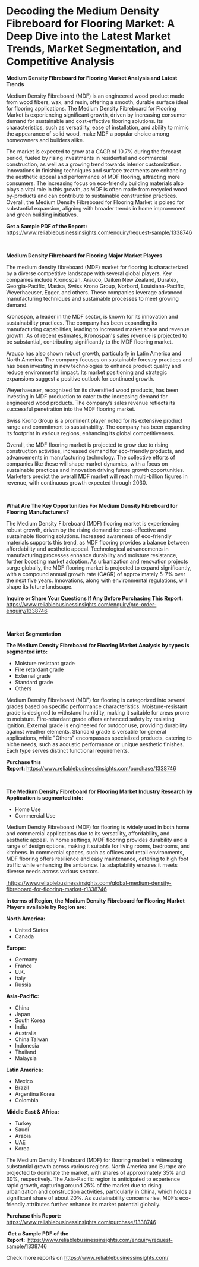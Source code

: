 <p><h1>Decoding the Medium Density Fibreboard for Flooring Market: A Deep Dive into the Latest Market Trends, Market Segmentation, and Competitive Analysis</h1></p><p><strong>Medium Density Fibreboard for Flooring Market Analysis and Latest Trends</strong></p>
<p><p>Medium Density Fibreboard (MDF) is an engineered wood product made from wood fibers, wax, and resin, offering a smooth, durable surface ideal for flooring applications. The Medium Density Fibreboard for Flooring Market is experiencing significant growth, driven by increasing consumer demand for sustainable and cost-effective flooring solutions. Its characteristics, such as versatility, ease of installation, and ability to mimic the appearance of solid wood, make MDF a popular choice among homeowners and builders alike.</p><p>The market is expected to grow at a CAGR of 10.7% during the forecast period, fueled by rising investments in residential and commercial construction, as well as a growing trend towards interior customization. Innovations in finishing techniques and surface treatments are enhancing the aesthetic appeal and performance of MDF flooring, attracting more consumers. The increasing focus on eco-friendly building materials also plays a vital role in this growth, as MDF is often made from recycled wood by-products and can contribute to sustainable construction practices. Overall, the Medium Density Fibreboard for Flooring Market is poised for substantial expansion, aligning with broader trends in home improvement and green building initiatives.</p></p>
<p><strong>Get a Sample PDF of the Report:&nbsp;</strong> <a href="https://www.reliablebusinessinsights.com/enquiry/request-sample/1338746?utm_campaign=3133&utm_medium=2&utm_source=Github&utm_content=ia&utm_term=27032025&utm_id=medium-density-fibreboard-for-flooring">https://www.reliablebusinessinsights.com/enquiry/request-sample/1338746</a></p>
<p>&nbsp;</p>
<p><strong>Medium Density Fibreboard for Flooring Major Market Players</strong></p>
<p><p>The medium density fibreboard (MDF) market for flooring is characterized by a diverse competitive landscape with several global players. Key companies include Kronospan, Arauco, Daiken New Zealand, Duratex, Georgia-Pacific, Masisa, Swiss Krono Group, Norbord, Louisiana-Pacific, Weyerhaeuser, Egger, and others. These companies leverage advanced manufacturing techniques and sustainable processes to meet growing demand.</p><p>Kronospan, a leader in the MDF sector, is known for its innovation and sustainability practices. The company has been expanding its manufacturing capabilities, leading to increased market share and revenue growth. As of recent estimates, Kronospan's sales revenue is projected to be substantial, contributing significantly to the MDF flooring market.</p><p>Arauco has also shown robust growth, particularly in Latin America and North America. The company focuses on sustainable forestry practices and has been investing in new technologies to enhance product quality and reduce environmental impact. Its market positioning and strategic expansions suggest a positive outlook for continued growth.</p><p>Weyerhaeuser, recognized for its diversified wood products, has been investing in MDF production to cater to the increasing demand for engineered wood products. The company’s sales revenue reflects its successful penetration into the MDF flooring market.</p><p>Swiss Krono Group is a prominent player noted for its extensive product range and commitment to sustainability. The company has been expanding its footprint in various regions, enhancing its global competitiveness.</p><p>Overall, the MDF flooring market is projected to grow due to rising construction activities, increased demand for eco-friendly products, and advancements in manufacturing technology. The collective efforts of companies like these will shape market dynamics, with a focus on sustainable practices and innovation driving future growth opportunities. Marketers predict the overall MDF market will reach multi-billion figures in revenue, with continuous growth expected through 2030.</p></p>
<p>&nbsp;</p>
<p><strong>What Are The Key Opportunities For Medium Density Fibreboard for Flooring Manufacturers?</strong></p>
<p><p>The Medium Density Fibreboard (MDF) flooring market is experiencing robust growth, driven by the rising demand for cost-effective and sustainable flooring solutions. Increased awareness of eco-friendly materials supports this trend, as MDF flooring provides a balance between affordability and aesthetic appeal. Technological advancements in manufacturing processes enhance durability and moisture resistance, further boosting market adoption. As urbanization and renovation projects surge globally, the MDF flooring market is projected to expand significantly, with a compound annual growth rate (CAGR) of approximately 5-7% over the next five years. Innovations, along with environmental regulations, will shape its future landscape.</p></p>
<p><strong>Inquire or Share Your Questions If Any Before Purchasing This Report:</strong> <a href="https://www.reliablebusinessinsights.com/enquiry/pre-order-enquiry/1338746?utm_campaign=3133&utm_medium=2&utm_source=Github&utm_content=ia&utm_term=27032025&utm_id=medium-density-fibreboard-for-flooring">https://www.reliablebusinessinsights.com/enquiry/pre-order-enquiry/1338746</a></p>
<p>&nbsp;</p>
<p><strong>Market Segmentation</strong></p>
<p><strong>The Medium Density Fibreboard for Flooring Market Analysis by types is segmented into:</strong></p>
<p><ul><li>Moisture resistant grade</li><li>Fire retardant grade</li><li>External grade</li><li>Standard grade</li><li>Others</li></ul></p>
<p><p>Medium Density Fibreboard (MDF) for flooring is categorized into several grades based on specific performance characteristics. Moisture-resistant grade is designed to withstand humidity, making it suitable for areas prone to moisture. Fire-retardant grade offers enhanced safety by resisting ignition. External grade is engineered for outdoor use, providing durability against weather elements. Standard grade is versatile for general applications, while "Others" encompasses specialized products, catering to niche needs, such as acoustic performance or unique aesthetic finishes. Each type serves distinct functional requirements.</p></p>
<p><strong>Purchase this Report:&nbsp;</strong><a href="https://www.reliablebusinessinsights.com/purchase/1338746?utm_campaign=3133&utm_medium=2&utm_source=Github&utm_content=ia&utm_term=27032025&utm_id=medium-density-fibreboard-for-flooring">https://www.reliablebusinessinsights.com/purchase/1338746</a></p>
<p>&nbsp;</p>
<p><strong>The Medium Density Fibreboard for Flooring Market Industry Research by Application is segmented into:</strong></p>
<p><ul><li>Home Use</li><li>Commercial Use</li></ul></p>
<p><p>Medium Density Fibreboard (MDF) for flooring is widely used in both home and commercial applications due to its versatility, affordability, and aesthetic appeal. In home settings, MDF flooring provides durability and a range of design options, making it suitable for living rooms, bedrooms, and kitchens. In commercial spaces, such as offices and retail environments, MDF flooring offers resilience and easy maintenance, catering to high foot traffic while enhancing the ambiance. Its adaptability ensures it meets diverse needs across various sectors.</p></p>
<p><a href="https://www.reliablebusinessinsights.com/global-medium-density-fibreboard-for-flooring-market-r1338746?utm_campaign=3133&utm_medium=2&utm_source=Github&utm_content=ia&utm_term=27032025&utm_id=medium-density-fibreboard-for-flooring">&nbsp;https://www.reliablebusinessinsights.com/global-medium-density-fibreboard-for-flooring-market-r1338746</a></p>
<p><strong>In terms of Region, the Medium Density Fibreboard for Flooring Market Players available by Region are:</strong></p>
<p>
    <p> <strong> North America: </strong>
        <ul>
            <li>United States</li>
            <li>Canada</li>
        </ul>
        </p> 
    <p> <strong> Europe: </strong>
        <ul>
            <li>Germany</li>
            <li>France</li>
            <li>U.K.</li>
            <li>Italy</li>
            <li>Russia</li>
        </ul>
        </p> 
    <p> <strong> Asia-Pacific: </strong>
        <ul>
            <li>China</li>
            <li>Japan</li>
            <li>South Korea</li>
            <li>India</li>
            <li>Australia</li>
            <li>China Taiwan</li>
            <li>Indonesia</li>
            <li>Thailand</li>
            <li>Malaysia</li>
        </ul>
        </p> 
    <p> <strong> Latin America: </strong>
        <ul>
            <li>Mexico</li>
            <li>Brazil</li>
            <li>Argentina Korea</li>
            <li>Colombia</li>
        </ul>
        </p> 
    <p> <strong> Middle East & Africa: </strong>
        <ul>
            <li>Turkey</li>
            <li>Saudi</li>
            <li>Arabia</li>
            <li>UAE</li>
            <li>Korea</li>
        </ul>
    </p>
    </p>
<p><p>The Medium Density Fibreboard (MDF) for flooring market is witnessing substantial growth across various regions. North America and Europe are projected to dominate the market, with shares of approximately 35% and 30%, respectively. The Asia-Pacific region is anticipated to experience rapid growth, capturing around 25% of the market due to rising urbanization and construction activities, particularly in China, which holds a significant share of about 20%. As sustainability concerns rise, MDF’s eco-friendly attributes further enhance its market potential globally.</p></p>
<p><strong>Purchase this Report: </strong><a href="https://www.reliablebusinessinsights.com/purchase/1338746?utm_campaign=3133&utm_medium=2&utm_source=Github&utm_content=ia&utm_term=27032025&utm_id=medium-density-fibreboard-for-flooring">https://www.reliablebusinessinsights.com/purchase/1338746</a></p>
<p>&nbsp;<strong>Get a Sample PDF of the Report:&nbsp;&nbsp;</strong><a href="https://www.reliablebusinessinsights.com/enquiry/request-sample/1338746?utm_campaign=3133&utm_medium=2&utm_source=Github&utm_content=ia&utm_term=27032025&utm_id=medium-density-fibreboard-for-flooring">https://www.reliablebusinessinsights.com/enquiry/request-sample/1338746</a></p>
<p><strong></strong></p>
<p>Check more reports on <a href="https://www.reliablebusinessinsights.com/?utm_campaign=3133&utm_medium=2&utm_source=Github&utm_content=ia&utm_term=27032025&utm_id=medium-density-fibreboard-for-flooring">https://www.reliablebusinessinsights.com/</a></p>